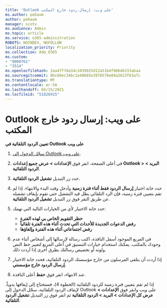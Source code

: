 ```yaml
---
title: 'Outlook على ويب: إرسال ردود خارج المكتب'
ms.author: pebaum
author: pebaum
manager: scotv
ms.audience: Admin
ms.topic: article
ms.service: o365-administration
ROBOTS: NOINDEX, NOFOLLOW
localization_priority: Priority
ms.collection: Adm_O365
ms.custom:
- "9000761"
- "3514"
ms.openlocfilehash: 2aa47f7da34c1039925d12a51b4f906d6333abaa
ms.sourcegitcommit: 8bc60ec34bc1e40685e3976576e04a2623f63a7c
ms.translationtype: MT
ms.contentlocale: ar-SA
ms.lasthandoff: 04/15/2021
ms.locfileid: "51826915"
---
```

# <a name="outlook-on-the-web-send-out-of-office-replies"></a>Outlook على ويب: إرسال ردود خارج المكتب

**تعيين الردود التلقائية في Outlook على ويب**

1. [سجّل الدخول إلى Outlook على ويب](https://support.office.com/article/how-to-sign-in-to-outlook-on-the-web-763fab4d-0138-4814-b450-37fc286bcb79).

2. في أعلى الصفحة، انقر فوق **الإعدادات > عرض جميع إعدادات Outlook > البريد > الردود التلقائية**.

3. حدد زر التبديل **تشغيل الردود التلقائية**.

4. حدد خانة اختيار **إرسال الردود فقط أثناء فترة زمنية** وأدخل وقت البدء والانتهاء. إذا لم تقم بتعيين فترة زمنية، فإن الرد التلقائي يظل قيد التشغيل حتى تقوم بإيقاف تشغيله عن طريق النقر فوق زر التبديل **تشغيل الردود التلقائية**.

5. حدد خانة الاختيار لأي من الخيارات التالية التي تهمك:
    - **حظر التقويم الخاص بي لهذه الفترة**
    - **رفض الدعوات الجديدة للأحداث التي تحدث أثناء هذه الفترة تلقائياً**
    - **رفض اجتماعاتي أثناء هذه الفترة وإلغاؤها**

6. في المربع الموجود أسفل النافذة، اكتب رسالة لإرسالها إلى أشخاص أثناء عدم وجودك بالمكتب. يمكنك استخدام خيارات التنسيق في أعلى المربع لتغيير خط النص ولونه أو تخصيص رسالتك بطرق أخرى إذا أردت ذلك.

7. إذا أردت أن يتلقى المرسلون من خارج مؤسستك الردود التلقائية، فحدد خانة الاختيار **إرسال الردود خارج مؤسستي**.

8. عند الانتهاء، انقر فوق **حفظ** أعلى النافذة.

إذا لم تقم بتعيين فترة زمنية للردود التلقائية (الخطوة 4)، فستحتاج إلى إيقافها يدوياً. لإيقاف الردود التلقائية، سجّل الدخول إلى Outlook على ويب وانقر فوق **الإعدادات > عرض كل الإعدادات > البريد > الردود التلقائية** ثم انقر فوق زر التبديل **تشغيل الردود التلقائية**.
